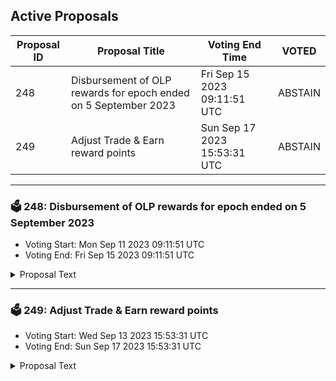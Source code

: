 ## Active Proposals

| Proposal ID | Proposal Title | Voting End Time | VOTED |
|-------------|----------------|-----------------|-------|
| 248 | Disbursement of OLP rewards for epoch ended on 5 September 2023 | Fri Sep 15 2023 09:11:51 UTC | ABSTAIN |
| 249 | Adjust Trade & Earn reward points | Sun Sep 17 2023 15:53:31 UTC | ABSTAIN |

---

### 🗳 248: Disbursement of OLP rewards for epoch ended on 5 September 2023
- Voting Start: Mon Sep 11 2023 09:11:51 UTC
- Voting End: Fri Sep 15 2023 09:11:51 UTC

<details>
<summary>Proposal Text</summary>
 
This proposal confirms the final Open Liquidity Program market maker performance of epoch 23 as well as the distribution of 55763.815 INJ tokens, of which 7789.270 INJ are the OLP vested amount from epoch 20, 17974.575 INJ are the DMM vested amount from epoch 20, and 29999.970 INJ are 50% of the OLP rewards allocated to epoch 23. The remaining OLP rewards of epoch 23 will be disbursed along with the rewards disbursement of epoch 26. The recipient must still be an active participant of the program in order to receive future disbursements. For a further breakdown of rewards refer to the IPFS link: https://cloudflare-ipfs.com/ipfs/QmViDqJiBr3nSEcsvCiBZdo9TRSb4wmMtt1KSGLFa7SkN3
</details>

---

### 🗳 249: Adjust Trade & Earn reward points
- Voting Start: Wed Sep 13 2023 15:53:31 UTC
- Voting End: Sun Sep 17 2023 15:53:31 UTC

<details>
<summary>Proposal Text</summary>
 
This proposal, if passed, will adjust the Trade & Earn reward points for the epoch that ended on September 6.

The reward points for the following addresses will be adjusted to zero:

inj1un0lspqv2xsqcglvgn079n687zrdetrhwmxf0n

inj1eyv54halagn80kn22np3wu04deej85t8gafsuq

inj1l8qvl8hzujqkl2m4cfs6k9hgxvzu8ularqrx8w

inj1mqykgk8glnfevlu7xl0equkaq77djzm2n0g3zp

The community has presented evidence that these addresses have unfairly received Trade & Earn rewards through malicious behavior.

For more details, refer to the governance forum post: https://gov.injective.network/discussion/13210-adjust-trade-earn-reward-points

Disclaimer: I am a team member at Injective Labs.
</details>

